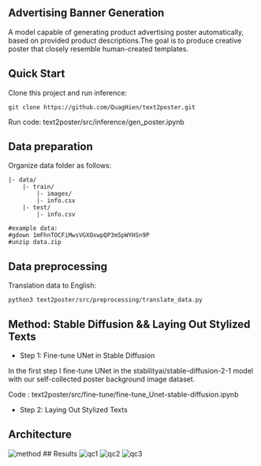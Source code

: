 ##  Advertising Banner Generation
A model capable of generating product advertising poster automatically, based on provided product descriptions.The goal is to produce creative poster that closely resemble human-created templates.
## Quick Start
Clone this project and run inference:
```
git clone https://github.com/QuagHien/text2poster.git
```

Run code: text2poster/src/inference/gen_poster.ipynb

## Data preparation
Organize data folder as follows:
  ```
  |- data/
      |- train/
          |- images/
          |- info.csv
      |- test/
          |- info.csv

#example data:
#gdown 1mFhnTOCFiMwsVGXOxwpQP3m5pWYHSn9P
#unzip data.zip
  ```
## Data preprocessing
Translation data to English:
```
python3 text2poster/src/preprocessing/translate_data.py
```
## Method: Stable Diffusion && Laying Out Stylized Texts
*   Step 1: Fine-tune UNet in Stable Diffusion

  In the first step I fine-tune UNet in the stabilityai/stable-diffusion-2-1 model with our self-collected poster background image dataset.

  Code : text2poster/src/fine-tune/fine-tune_Unet-stable-diffusion.ipynb
*   Step 2: Laying Out Stylized Texts

## Architecture
<img src="https://github.com/QuagHien/text2poster/blob/master/images/architecture.png" alt="method" />
## Results
<img src="https://github.com/QuagHien/text2poster/blob/master/images/qc1.jpg" alt="qc1" />
<img src="https://github.com/QuagHien/text2poster/blob/master/images/qc2.jpg" alt="qc2" />
<img src="https://github.com/QuagHien/text2poster/blob/master/images/qc3.jpg" alt="qc3" />


